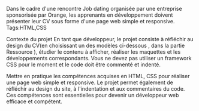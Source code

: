 Dans le cadre d'une rencontre Job dating organisée par une entreprise sponsorisée par Orange, les apprenants en développement  doivent présenter leur CV sous forme d'une page web simple et responsive.
Tags:HTML,CSS

Contexte du projet
En tant que développeur, le projet consiste à réfléchir au design du CV(en choisissant un des modèles ci-dessous , dans la partie Ressource ), étudier le contenu à afficher, réaliser les maquettes et les développements correspondants. Vous ne devez pas utiliser un framework CSS pour le moment et le code doit être commenté et indenté. 

Mettre en pratique les compétences acquises en HTML, CSS pour réaliser une page web simple et responsive. Le projet permet également de réfléchir au design du site, à l'indentation et aux commentaires du code. Ces compétences sont essentielles pour devenir un développeur web efficace et compétent.
